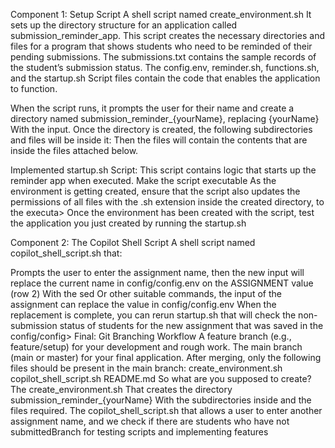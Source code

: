 Component 1: Setup Script
A shell script named create_environment.sh
It sets up the directory structure for an application called submission_reminder_app.
This script creates the necessary directories and files for a program that shows students who need to be reminded of their pending submissions.
The submissions.txt  contains the sample records of the student’s submission status.
The config.env, reminder.sh, functions.sh, and the startup.sh Script files contain the code that enables the application to function.

When the script runs, it prompts the user for their name and create a directory named submission_reminder_{yourName}, replacing {yourName} With the input.
Once the directory is created, the following subdirectories and files will be inside it:
Then the files will contain the contents that are inside the files attached below.


Implemented startup.sh Script:
This script contains logic that starts up the reminder app when executed.
Make the script executable
As the environment is getting created, ensure that the script also updates the permissions of all files with the .sh extension inside the created directory, to the executa>
Once the environment has been created with the script, test the application you just created by running the  startup.sh


Component 2: The Copilot Shell Script
A shell script named copilot_shell_script.sh that:

Prompts the user to enter the assignment name, then the new input will replace the current name in config/config.env on the ASSIGNMENT value (row 2)
With the sed Or other suitable commands, the input of the assignment can replace the value in config/config.env
When the replacement is complete, you can rerun startup.sh that will check the non-submission status of students for the new assignment that was saved in the config/config>
Final: Git Branching Workflow
A feature branch (e.g., feature/setup) for your development and rough work.
The main branch (main or master) for your final application.
After merging, only the following files should be present in the main branch:
create_environment.sh
copilot_shell_script.sh
README.md
So what are you supposed to create?
The create_environment.sh That creates the directory submission_reminder_{yourName} With the subdirectories inside and the files required.
The copilot_shell_script.sh that allows a user to enter another assignment name, and we check if there are students who have not submittedBranch for testing scripts and implementing features
